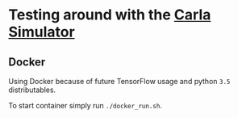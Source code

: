 # Testing around with the [Carla Simulator](http://carla.org/)

## Docker
Using Docker because of future TensorFlow usage and python `3.5` distributables.

To start container simply run ```./docker_run.sh```.
